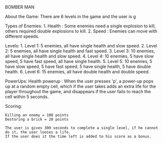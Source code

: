 BOMBER MAN

About the Game:
	There are 6 levels in the game and the user is g

Types of Enemies:
	1. Health : Some enemies need a single explosion to kill, others required double explosions to kill.
	2. Speed : Enemies can move with different speeds.

Levels:
	1. Level 1: 5 enemies, all have single health and slow speed.
	2. Level 2: 5 enemies, all have single health and fast speed.
	3. Level 3: 10 enemies, all have single health and slow speed.
	4. Level 4: 10 enemies, 5 have slow speed, 5 have fast speed, all have single health.
	5. Level 5: 10 enemies, 5 have slow speed, 5 have fast speed, 5 have single health, 5 have double health.
	6. Level 6: 15 enemies, all have double health and double speed.

PowerUps:
	Health powerup : When the user presses  'p', a power-up pops up at a random empty cell, which if the user takes adds an extra life
	for the player throughout the game, and disappears if the user fails to reach the cell within 5 seconds.


Scoring:
	
	Killing an enemy = 100 points
	Destoring a brick = 20 points

	The user is gives 300 seconds to complete a single level, if he cannot do it, the user looses a life.
	If the user does it the time left is added to his score as a bonus.
